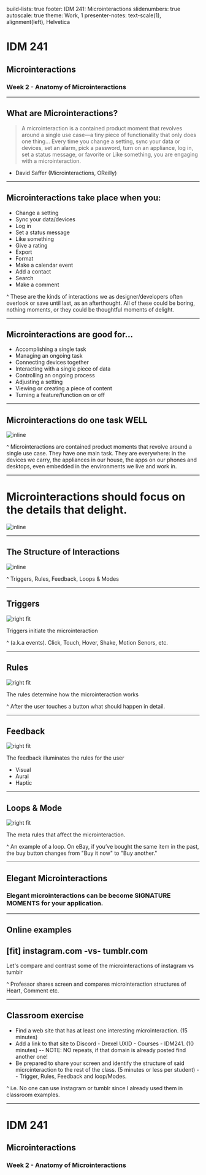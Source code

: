 build-lists: true
footer: IDM 241: Microinteractions
slidenumbers: true
autoscale: true
theme: Work, 1
presenter-notes: text-scale(1), alignment(left), Helvetica

# IDM 241

## Microinteractions

### Week 2 - Anatomy of Microinteractions

---

## What are Microinteractions?

> A microinteraction is a contained product moment that revolves around a single use case—a tiny piece of functionality that only does one thing... Every time you change a setting, sync your data or devices, set an alarm, pick a password, turn on an appliance, log in, set a status message, or favorite or Like something, you are engaging with a microinteraction. 

- David Saffer (Microinteractions, OReilly)

---

## Microinteractions take place when you:

- Change a setting
- Sync your data/devices
- Log in
- Set a status message
- Like something
- Give a rating
- Export
- Format
- Make a calendar event
- Add a contact
- Search
- Make a comment

^ These are the kinds of interactions we as designer/developers often overlook or save until last, as an afterthought. All of these could be boring, nothing moments, or they could be thoughtful moments of delight.

---

## Microinteractions are good for...

- Accomplishing a single task
- Managing an ongoing task
- Connecting devices together
- Interacting with a single piece of data
- Controlling an ongoing process
- Adjusting a setting
- Viewing or creating a piece of content
- Turning a feature/function on or off

---

## Microinteractions do one task WELL

![inline](../images/ThumpsUpAnim.gif)

^ Microinteractions are contained product moments that revolve around a single use case. They have one main task. They are everywhere: in the devices we carry, the appliances in our house, the apps on our phones and desktops, even embedded in the environments we live and work in.

---

# Microinteractions should focus on the details that delight.

![inline](../images/what-is-a-mobile-wallet.jpg)

---

## The Structure of Interactions

![inline](../images/StructureOfInteractions.png)

^ Triggers, Rules, Feedback, Loops & Modes

---

## Triggers

![right fit](../images/trigger.png)

Triggers initiate the microinteraction

^ (a.k.a events). Click, Touch, Hover, Shake, Motion Senors, etc.


---

## Rules

![right fit](../images/rules.png)

The rules determine how the microinteraction works

^ After the user touches a button what should happen in detail.

---

## Feedback

![right fit](../images/feedback.png)

The feedback illuminates the rules for the user

- Visual
- Aural
- Haptic

---

## Loops & Mode

![right fit](../images/loops.png)

The meta rules that affect the microinteraction.

^ An example of a loop. On eBay, if you’ve bought the same item in the past, the buy button changes from "Buy it now" to "Buy another."

---

## Elegant Microinteractions

### Elegant microinteractions can be become SIGNATURE MOMENTS for your application.

---

## Online examples

## [fit] instagram.com -vs- tumblr.com

Let's compare and contrast some of the microinteractions of instagram vs tumblr

^ Professor shares screen and compares microinteraction structures of  Heart, Comment etc.

---

## Classroom exercise

- Find a web site that has at least one interesting microinteraction. (15 minutes)
- Add a link to that site to Discord - Drexel UXID - Courses - IDM241. (10 minutes)
-- NOTE: NO repeats, if that domain is already posted find another one!
- Be prepared to share your screen and identify the structure of said microinteraction to the rest of the class. (5 minutes or less per student)
-- Trigger, Rules, Feedback and loop/Modes.

^ i.e. No one can use instagram or tumblr since I already used them in classroom examples.

---

# IDM 241

## Microinteractions

### Week 2 - Anatomy of Microinteractions